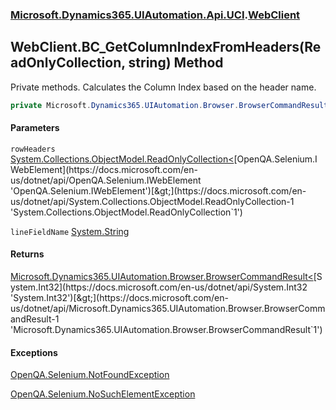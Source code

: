 ### [Microsoft.Dynamics365.UIAutomation.Api.UCI](Microsoft.Dynamics365.UIAutomation.Api.UCI.md 'Microsoft.Dynamics365.UIAutomation.Api.UCI').[WebClient](WebClient.md 'Microsoft.Dynamics365.UIAutomation.Api.UCI.WebClient')

## WebClient.BC_GetColumnIndexFromHeaders(ReadOnlyCollection<IWebElement>, string) Method

Private methods. Calculates the Column Index based on the header name.

```csharp
private Microsoft.Dynamics365.UIAutomation.Browser.BrowserCommandResult<int> BC_GetColumnIndexFromHeaders(System.Collections.ObjectModel.ReadOnlyCollection<OpenQA.Selenium.IWebElement> rowHeaders, string lineFieldName);
```
#### Parameters

<a name='Microsoft.Dynamics365.UIAutomation.Api.UCI.WebClient.BC_GetColumnIndexFromHeaders(System.Collections.ObjectModel.ReadOnlyCollection_OpenQA.Selenium.IWebElement_,string).rowHeaders'></a>

`rowHeaders` [System.Collections.ObjectModel.ReadOnlyCollection&lt;](https://docs.microsoft.com/en-us/dotnet/api/System.Collections.ObjectModel.ReadOnlyCollection-1 'System.Collections.ObjectModel.ReadOnlyCollection`1')[OpenQA.Selenium.IWebElement](https://docs.microsoft.com/en-us/dotnet/api/OpenQA.Selenium.IWebElement 'OpenQA.Selenium.IWebElement')[&gt;](https://docs.microsoft.com/en-us/dotnet/api/System.Collections.ObjectModel.ReadOnlyCollection-1 'System.Collections.ObjectModel.ReadOnlyCollection`1')

<a name='Microsoft.Dynamics365.UIAutomation.Api.UCI.WebClient.BC_GetColumnIndexFromHeaders(System.Collections.ObjectModel.ReadOnlyCollection_OpenQA.Selenium.IWebElement_,string).lineFieldName'></a>

`lineFieldName` [System.String](https://docs.microsoft.com/en-us/dotnet/api/System.String 'System.String')

#### Returns
[Microsoft.Dynamics365.UIAutomation.Browser.BrowserCommandResult&lt;](https://docs.microsoft.com/en-us/dotnet/api/Microsoft.Dynamics365.UIAutomation.Browser.BrowserCommandResult-1 'Microsoft.Dynamics365.UIAutomation.Browser.BrowserCommandResult`1')[System.Int32](https://docs.microsoft.com/en-us/dotnet/api/System.Int32 'System.Int32')[&gt;](https://docs.microsoft.com/en-us/dotnet/api/Microsoft.Dynamics365.UIAutomation.Browser.BrowserCommandResult-1 'Microsoft.Dynamics365.UIAutomation.Browser.BrowserCommandResult`1')

#### Exceptions

[OpenQA.Selenium.NotFoundException](https://docs.microsoft.com/en-us/dotnet/api/OpenQA.Selenium.NotFoundException 'OpenQA.Selenium.NotFoundException')

[OpenQA.Selenium.NoSuchElementException](https://docs.microsoft.com/en-us/dotnet/api/OpenQA.Selenium.NoSuchElementException 'OpenQA.Selenium.NoSuchElementException')